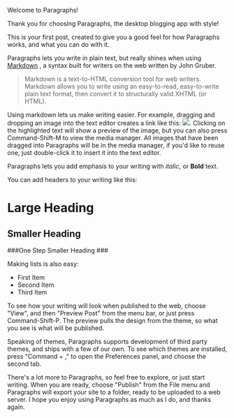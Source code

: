 Welcome to Paragraphs!


Thank you for choosing Paragraphs, the desktop blogging app with style! 

This is your first post, created to give you a good feel for how Paragraphs works, and what you can do with it. 

Paragraphs lets you write in plain text, but really shines when using [Markdown][1] , a syntax built for writers on the web written by John Gruber.

>Markdown is a text-to-HTML conversion tool for web writers. Markdown allows you to write using an easy-to-read, easy-to-write plain text format, then convert it to structurally valid XHTML (or HTML).

Using markdown lets us make writing easier. For example, dragging and dropping an image into the text editor creates a link like this: ![](media/coffee.png). Clicking on the highlighted text will show a preview of the image, but you can also press Command-Shift-M to view the media manager. All images that have been dragged into Paragraphs will be in the media manager,  if you'd like to reuse one, just double-click it to insert it into the text editor. 

Paragraphs lets you add emphasis to your writing with *italic*, or **Bold** text. 

You can add headers to your writing like this:

# Large Heading #

## Smaller Heading ##

###One Step Smaller  Heading ###

Making lists is also easy:

- First Item
- Second Item
- Third Item

To see how your writing will look when published to the web, choose "View", and then "Preview Post" from the menu bar, or just press Command-Shift-P. The preview pulls the design from the theme, so what you see is what will be published. 

Speaking of themes, Paragraphs supports development of third party themes, and ships with a few of our own. To see which themes are installed, press "Command + ," to open the Preferences panel, and choose the second tab. 

There's a lot more to Paragraphs, so feel free to explore, or just start writing. When you are ready, choose "Publish" from the File menu and Paragraphs will export your site to a folder, ready to be uploaded to a web server.  I hope you enjoy using Paragraphs as much as I do, and thanks again. 

[1]: http://daringfireball.net/projects/markdown/syntax